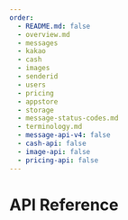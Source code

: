 ```yaml
---
order:
  - README.md: false
  - overview.md
  - messages
  - kakao  
  - cash
  - images
  - senderid
  - users
  - pricing
  - appstore
  - storage
  - message-status-codes.md
  - terminology.md
  - message-api-v4: false
  - cash-api: false
  - image-api: false
  - pricing-api: false
---
```


# API Reference
